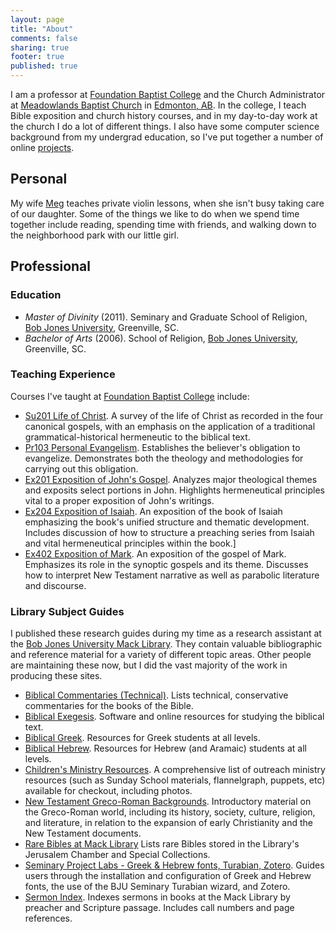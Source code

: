```yaml
---
layout: page
title: "About"
comments: false
sharing: true
footer: true
published: true
---
```


I am a professor at [Foundation Baptist College][FBC] and the Church Administrator at [Meadowlands Baptist Church][Meadowlands] in [Edmonton, AB][map]. In the college, I teach Bible exposition and church history courses, and in my day-to-day work at the church I do a lot of different things. I also have some computer science background from my undergrad education, so I've put together a number of online [projects][projects].

## Personal

My wife [Meg](http://www.joyfulmelody.ca/) teaches private violin lessons, when she isn't busy taking care of our daughter. Some of the things we like to do when we spend time together include reading, spending time with friends, and walking down to the neighborhood park with our little girl.

## Professional

### Education

* *Master of Divinity* (2011). Seminary and Graduate School of Religion, [Bob Jones University][BobJones], Greenville, SC.
* *Bachelor of Arts* (2006). School of Religion, [Bob Jones University][BobJones], Greenville, SC.

### Teaching Experience

Courses I've taught at [Foundation Baptist College][FBC] include:

* [Su201 Life of Christ][su201]. A survey of the life of Christ as recorded in the four canonical gospels, with an emphasis on the application of a traditional grammatical-historical hermeneutic to the biblical text.
* [Pr103 Personal Evangelism][pr103]. Establishes the believer's obligation to evangelize. Demonstrates both the theology and methodologies for carrying out this obligation.
* [Ex201 Exposition of John's Gospel][ex201]. Analyzes major theological themes and exposits select portions in John. Highlights hermeneutical principles vital to a proper exposition of John's writings.
* [Ex204 Exposition of Isaiah][ex204]. An exposition of the book of Isaiah emphasizing the book's unified structure and thematic development. Includes discussion of how to structure a preaching series from Isaiah and vital hermeneutical principles within the book.]
* [Ex402 Exposition of Mark][ex402]. An exposition of the gospel of Mark. Emphasizes its role in the synoptic gospels and its theme. Discusses how to interpret New Testament narrative as well as parabolic literature and discourse.

### Library Subject Guides

I published these research guides during my time as a research assistant at the [Bob Jones University Mack Library][mack]. They contain valuable bibliographic and reference material for a variety of different topic areas. Other people are maintaining these now, but I did the vast majority of the work in producing these sites.

* [Biblical Commentaries (Technical)](http://libguides.bju.edu/commentaries). Lists technical, conservative commentaries for the books of the Bible.
* [Biblical Exegesis](http://libguides.bju.edu/bible). Software and online resources for studying the biblical text.
* [Biblical Greek](http://libguides.bju.edu/greek). Resources for Greek students at all levels.
* [Biblical Hebrew](http://libguides.bju.edu/hebrew). Resources for Hebrew (and Aramaic) students at all levels.
* [Children's Ministry Resources](http://libguides.bju.edu/extension). A comprehensive list of outreach ministry resources (such as Sunday School materials, flannelgraph, puppets, etc) available for checkout, including photos.
* [New Testament Greco-Roman Backgrounds](http://libguides.bju.edu/nt-backgrounds). Introductory material on the Greco-Roman world, including its history, society, culture, religion, and literature, in relation to the expansion of early Christianity and the New Testament documents.
* [Rare Bibles at Mack Library](http://libguides.bju.edu/rare-bibles) Lists rare Bibles stored in the Library's Jerusalem Chamber and Special Collections.
* [Seminary Project Labs - Greek & Hebrew fonts, Turabian, Zotero](http://libguides.bju.edu/seminary). Guides users through the installation and configuration of Greek and Hebrew fonts, the use of the BJU Seminary Turabian wizard, and Zotero.
* [Sermon Index](http://libguides.bju.edu/sermons). Indexes sermons in books at the Mack Library by preacher and Scripture passage. Includes call numbers and page references.


[BobJones]: http://www.bju.edu/
[FBC]: http://www.foundationbaptistcollege.ca/
[Meadowlands]: http://www.meadowlandsbaptist.com/
[map]: https://maps.google.ca/maps?q=Meadowlands+Baptist+Church,+17+Street+Northwest,+Edmonton,+AB&hl=en&ll=53.453381,-113.368864&spn=0.021287,0.038581&sll=54.498365,-115.000188&sspn=21.3654,39.506836&oq=meadowlands+bapt&t=m&hq=Meadowlands+Baptist+Church,+17+Street+Northwest,+Edmonton,+AB&z=15&iwloc=A
[su201]: http://duncanandmeg.org/blogs/su201/
[pr103]: http://duncanandmeg.org/blogs/pr103/
[ex204]: http://duncanandmeg.org/blogs/ex204/
[ex201]: http://duncanandmeg.org/blogs/ex201/
[ex402]: http://duncanandmeg.org/blogs/ex402/
[projects]: /projects/
[mack]: http://library.bju.edu/